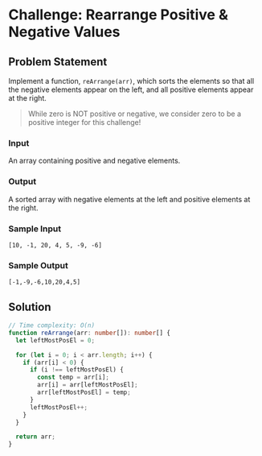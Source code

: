 # Challenge: Rearrange Positive & Negative Values

## Problem Statement

Implement a function, `reArrange(arr)`, which sorts the elements so that all the negative elements appear on the left, and all positive elements appear at the right.

> While zero is NOT positive or negative, we consider zero to be a positive integer for this challenge!

### Input

An array containing positive and negative elements.

### Output

A sorted array with negative elements at the left and positive elements at the right.

### Sample Input

```
[10, -1, 20, 4, 5, -9, -6]
```

### Sample Output

```
[-1,-9,-6,10,20,4,5]
```

## Solution

```ts
// Time complexity: O(n)
function reArrange(arr: number[]): number[] {
  let leftMostPosEl = 0;

  for (let i = 0; i < arr.length; i++) {
    if (arr[i] < 0) {
      if (i !== leftMostPosEl) {
        const temp = arr[i];
        arr[i] = arr[leftMostPosEl];
        arr[leftMostPosEl] = temp;
      }
      leftMostPosEl++;
    }
  }

  return arr;
}
```
